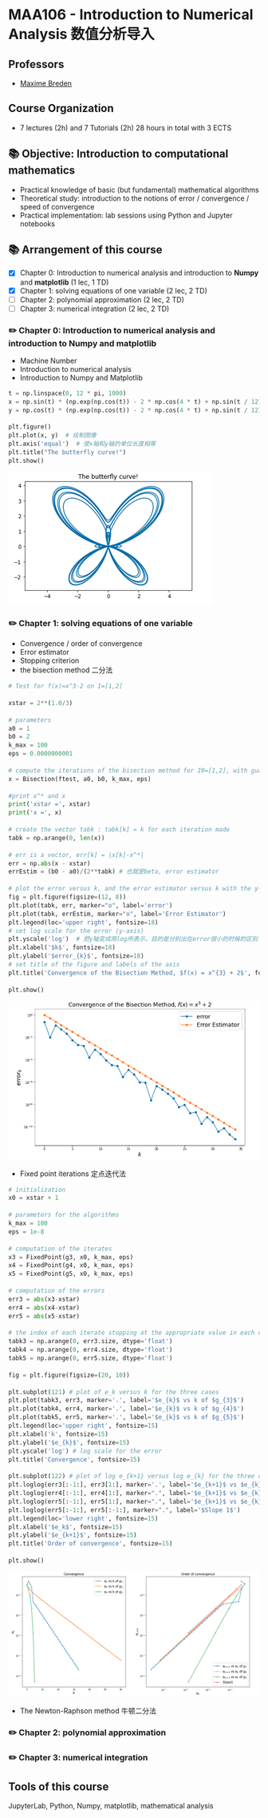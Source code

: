 # MAA106 - Introduction to Numerical Analysis 数值分析导入

## Professors
- [Maxime Breden](https://sites.google.com/site/maximebreden/)

## Course Organization
- 7 lectures (2h) and 7 Tutorials (2h) 28 hours in total with 3 ECTS

## 📚 Objective: Introduction to computational mathematics
* Practical knowledge of basic (but fundamental) mathematical algorithms
* Theoretical study: introduction to the notions of error / convergence / speed of convergence
* Practical implementation: lab sessions using Python and Jupyter notebooks

## 📚 Arrangement of this course

* [x] Chapter 0: Introduction to numerical analysis and introduction to **Numpy** and **matplotlib** (1 lec, 1 TD)
* [x] Chapter 1: solving equations of one variable (2 lec, 2 TD)
* [ ] Chapter 2: polynomial approximation (2 lec, 2 TD)
* [ ] Chapter 3: numerical integration (2 lec, 2 TD)

### ✏️  Chapter 0: Introduction to numerical analysis and introduction to **Numpy** and **matplotlib**
- Machine Number
- Introduction to numerical analysis
- Introduction to Numpy and Matplotlib

```python
t = np.linspace(0, 12 * pi, 1000)
x = np.sin(t) * (np.exp(np.cos(t)) - 2 * np.cos(4 * t) + np.sin(t / 12))
y = np.cos(t) * (np.exp(np.cos(t)) - 2 * np.cos(4 * t) + np.sin(t / 12))

plt.figure()
plt.plot(x, y)  # 绘制图像
plt.axis('equal')  # 使x轴和y轴的单位长度相等
plt.title("The butterfly curve!")
plt.show()
```

![Alt text](img/img0_1.png)


### ✏️  Chapter 1: solving equations of one variable
- Convergence / order of convergence
- Error estimator
- Stopping criterion
- the bisection method 二分法
```python
# Test for f(x)=x^3-2 on I=[1,2]

xstar = 2**(1.0/3)

# parameters
a0 = 1
b0 = 2
k_max = 100
eps = 0.0000000001

# compute the iterations of the bisection method for I0=[1,2], with guaranteed stopping criterion
x = Bisection(ftest, a0, b0, k_max, eps)

#print x^* and x
print('xstar =', xstar)
print('x =', x)

# create the vector tabk : tabk[k] = k for each iteration made
tabk = np.arange(0, len(x))

# err is a vector, err[k] = |x[k]-x^*|
err = np.abs(x - xstar)
errEstim = (b0 - a0)/(2**tabk) # 也就是beta, error estimator

# plot the error versus k, and the error estimator versus k with the y-axis in log-scale
fig = plt.figure(figsize=(12, 8))
plt.plot(tabk, err, marker="o", label='error')
plt.plot(tabk, errEstim, marker="o", label='Error Estimator')
plt.legend(loc='upper right', fontsize=18)
# set log scale for the error (y-axis)
plt.yscale('log')  # 把y轴变成用log所表示，目的是分别出在error很小的时候的区别
plt.xlabel('$k$', fontsize=18)
plt.ylabel('$error_{k}$', fontsize=18)
# set title of the figure and labels of the axis
plt.title('Convergence of the Bisection Method, $f(x) = x^{3} + 2$', fontsize=18)

plt.show()
```
![Alt text](img/img1_1.png)

- Fixed point iterations 定点迭代法
```python
# initialization
x0 = xstar + 1

# parameters for the algorithms
k_max = 100
eps = 1e-8

# computation of the iterates 
x3 = FixedPoint(g3, x0, k_max, eps)
x4 = FixedPoint(g4, x0, k_max, eps)
x5 = FixedPoint(g5, x0, k_max, eps)

# computation of the errors
err3 = abs(x3-xstar)
err4 = abs(x4-xstar)
err5 = abs(x5-xstar)

# the index of each iterate stopping at the appropriate value in each case
tabk3 = np.arange(0, err3.size, dtype='float')
tabk4 = np.arange(0, err4.size, dtype='float')
tabk5 = np.arange(0, err5.size, dtype='float')

fig = plt.figure(figsize=(20, 10))

plt.subplot(121) # plot of e_k versus k for the three cases
plt.plot(tabk3, err3, marker='.', label='$e_{k}$ vs k of $g_{3}$')
plt.plot(tabk4, err4, marker='.', label='$e_{k}$ vs k of $g_{4}$') 
plt.plot(tabk5, err5, marker='.', label='$e_{k}$ vs k of $g_{5}$')
plt.legend(loc='upper right', fontsize=15)
plt.xlabel('k', fontsize=15)
plt.ylabel('$e_{k}$', fontsize=15)
plt.yscale('log') # log scale for the error
plt.title('Convergence', fontsize=15)

plt.subplot(122) # plot of log e_{k+1} versus log e_{k} for the three cases
plt.loglog(err3[:-1:], err3[1:], marker='.', label='$e_{k+1}$ vs $e_{k}$ of $g_{3}$')
plt.loglog(err4[:-1:], err4[1:], marker=".", label='$e_{k+1}$ vs $e_{k}$ of $g_{4}$')
plt.loglog(err5[:-1:], err5[1:], marker=".", label='$e_{k+1}$ vs $e_{k}$ of $g_{5}$')
plt.loglog(err5[:-1:], err5[:-1:], marker=".", label='$Slope 1$')
plt.legend(loc='lower right', fontsize=15)
plt.xlabel('$e_k$', fontsize=15)
plt.ylabel('$e_{k+1}$', fontsize=15)
plt.title('Order of convergence', fontsize=15)

plt.show()
```
![Alt text](img/img1_2.png)

- The Newton-Raphson method 牛顿二分法

### ✏️  Chapter 2: polynomial approximation
### ✏️  Chapter 3: numerical integration

## Tools of this course
JupyterLab, Python, Numpy, matplotlib, mathematical analysis

